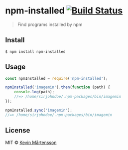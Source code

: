 # npm-installed [![Build Status](https://travis-ci.org/kevva/npm-installed.svg?branch=master)](https://travis-ci.org/kevva/npm-installed)

> Find programs installed by npm


## Install

```
$ npm install npm-installed
```


## Usage

```js
const npmInstalled = require('npm-installed');

npmInstalled('imagemin').then(function (path) {
	console.log(path);
	//=> /home/sirjohndoe/.npm-packages/bin/imagemin
});

npmInstalled.sync('imagemin');
//=> /home/sirjohndoe/.npm-packages/bin/imagemin
```


## License

MIT © [Kevin Mårtensson](https://github.com/kevva)

